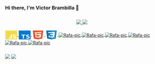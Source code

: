 ### Hi there, I'm Victor Brambilla 👋

##

<div align="center">
  <a href="https://github.com/victorbrambilla">
  <img height="150em" src="https://github-readme-stats.vercel.app/api?username=victorbrambilla&show_icons=true&theme=dark&include_all_commits=true&count_private=true"/>
  <img height="150em" src="https://github-readme-stats.vercel.app/api/top-langs/?username=victorbrambilla&layout=compact&langs_count=7&theme=dark"/>
   
</div>
  
 <div style="display: inline_block"><br>
  <img align="center" alt="Rafa-Js" height="30" width="40" src="https://raw.githubusercontent.com/devicons/devicon/master/icons/javascript/javascript-plain.svg">
  <img align="center" alt="Rafa-Ts" height="30" width="40" src="https://raw.githubusercontent.com/devicons/devicon/master/icons/typescript/typescript-plain.svg">
  <img align="center" alt="Rafa-HTML" height="30" width="40" src="https://raw.githubusercontent.com/devicons/devicon/master/icons/html5/html5-original.svg">
  <img align="center" alt="Rafa-CSS" height="30" width="40" src="https://raw.githubusercontent.com/devicons/devicon/master/icons/css3/css3-original.svg">
   <img align="center" alt="Rafa-pic" height="30" width="40" src="https://cdn.jsdelivr.net/gh/devicons/devicon/icons/react/react-original.svg">
   <img align="center" alt="Rafa-pic" height="30" width="40" src="https://cdn.jsdelivr.net/gh/devicons/devicon/icons/nextjs/nextjs-original.svg">
      <img align="center" alt="Rafa-pic" height="30" width="40" src="https://cdn.jsdelivr.net/gh/devicons/devicon/icons/nodejs/nodejs-original.svg">
         <img align="center" alt="Rafa-pic" height="30" width="40" src="https://cdn.jsdelivr.net/gh/devicons/devicon/icons/mongodb/mongodb-original.svg">
         <img align="center" alt="Rafa-pic" height="30" width="40" src="https://cdn.jsdelivr.net/gh/devicons/devicon/icons/vuejs/vuejs-original.svg">
            <img align="center" alt="Rafa-pic" height="30" width="40" src="https://cdn.jsdelivr.net/gh/devicons/devicon/icons/angularjs/angularjs-original.svg">



</div>
  
   ##
  
  <div> 
  
  <a href = "mailto:victor-brambilla@hotmail.com"><img src="https://img.shields.io/badge/Microsoft_Outlook-0078D4?style=for-the-badge&logo=microsoft-outlook&logoColor=white" target="_blank"></a>
  <a href="https://www.linkedin.com/in/victor-brambilla-a36044201" target="_blank"><img src="https://img.shields.io/badge/-LinkedIn-%230077B5?style=for-the-badge&logo=linkedin&logoColor=white" target="_blank"></a> 
 
 
</div >
  
